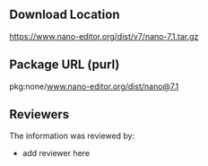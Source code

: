 ## Download Location

https://www.nano-editor.org/dist/v7/nano-7.1.tar.gz

## Package URL (purl)

pkg:none/www.nano-editor.org/dist/nano@7.1

## Reviewers

The information was reviewed by:

* add reviewer here
